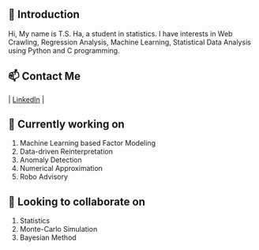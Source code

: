 ## 👋 Introduction
Hi, My name is T.S. Ha, a student in statistics. I have interests in Web Crawling, Regression Analysis, Machine Learning, Statistical Data Analysis using Python and C programming.

## 📫 Contact Me
| [LinkedIn](https://www.linkedin.com/in/tae-sung-ha-696a5b246/) |

## 🔭 Currently working on
1. Machine Learning based Factor Modeling
2. Data-driven Reinterpretation
3. Anomaly Detection
4. Numerical Approximation
5. Robo Advisory

## 👯 Looking to collaborate on
1. Statistics
2. Monte-Carlo Simulation
3. Bayesian Method


<!--
**taesungha11/taesungha11** is a ✨ _special_ ✨ repository because its `README.md` (this file) appears on your GitHub profile.

Here are some ideas to get you started:

- 🔭 I’m currently working on ...
- 🌱 I’m currently learning ...
- 👯 I’m looking to collaborate on ...
- 🤔 I’m looking for help with ...
- 💬 Ask me about ...
- 📫 How to reach me: ...
- 😄 Pronouns: ...
- ⚡ Fun fact: ...
-->
